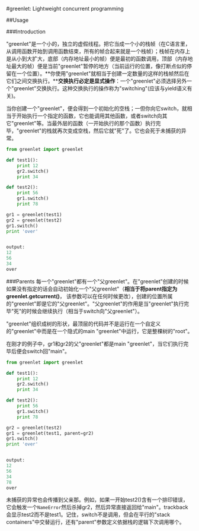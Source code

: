 #greenlet: Lightweight concurrent programming

##Usage

###Introduction

"greenlet"是一个小的，独立的虚假线程。把它当成一个小的栈帧（在C语言里，从调用函数开始到调用函数结束，所有的帧合起来就是一个栈帧）；栈帧在内存上是从小到大扩大，底部（内存地址最小的帧）便是最初的函数调用，顶部（内存地址最大的帧）便是当前"greenlet"暂停的地方（当前运行的位置，像打断点似的停留在一个位置）。**你使用"greenlet"就相当于创建一定数量的这样的栈帧然后在它们之间交换执行。****交换执行必定是显式操作**：一个"greenlet"必须选择另外一个"greenlet"交换执行。这种交换执行的操作称为"switching"(应该与yield语义有关)。

当你创建一个"greenlet"，便会得到一个初始化的空栈；一但你向它switch，就相当于开始执行一个指定的函数，它也能调用其他函数，或者switch向其它"greenlet"等。当最外层的函数（一开始执行的那个函数）执行完毕，"greenlet"的栈就再次变成空栈，然后它就"死"了。它也会死于未捕获的异常。

```python
from greenlet import greenlet

def test1():
    print 12
    gr2.switch()
    print 34

def test2():
    print 56
    gr1.switch()
    print 78

gr1 = greenlet(test1)
gr2 = greenlet(test2)
gr1.switch()
print 'over'


output:
12
56
34
over

```

###Parents
每一个"greenlet"都有一个"父greenlet"。在"greenlet"创建的时候如果没有指定的话会自动初始化一个"父greenlet"（**相当于将parent指定为greenlet.getcurrent()**， 该参数可以在任何时候更改），创建的位置所属的"greenlet"即是它的"父greenlet"。"父greenlet"的作用是当"greenlet"执行完毕"死"的时候会继续执行（相当于switch向"父greenlet"）。

"greenlet"组织成树的形状，最顶层的代码并不是运行在一个自定义的"greenlet"中而是在一个隐式的main "greenlet"中运行，它是整棵树的"root"。

在刚才的例子中，gr1和gr2的父"greenlet"都是main "greenlet"，当它们执行完毕后便会switch回"main"。

```python
from greenlet import greenlet

def test1():
    print 12
    gr2.switch()
    print 34

def test2():
    print 56
    gr1.switch()
    print 78

gr2 = greenlet(test2)
gr1 = greenlet(test1, parent=gr2)
gr1.switch()
print 'over'


output:
12
56
34
78
over


```

未捕获的异常也会传播到父亲那。例如，如果一开始test2()含有一个排印错误，它会触发一个``NameError``然后杀掉gr2，然后异常直接返回给"main"。trackback会显示test2而不是test1。记住，switch不是调用，但会在平行的"stack containers"中交替运行，还有"parent"参数定义依据栈的逻辑下次调用哪个。

